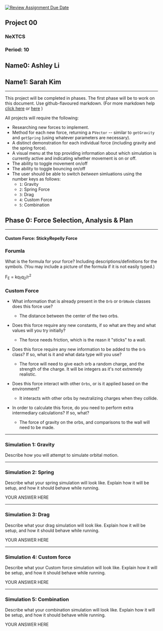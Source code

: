 [![Review Assignment Due Date](https://classroom.github.com/assets/deadline-readme-button-22041afd0340ce965d47ae6ef1cefeee28c7c493a6346c4f15d667ab976d596c.svg)](https://classroom.github.com/a/gbHItYk9)
## Project 00
### NeXTCS
### Period: 10
## Name0: Ashley Li
## Name1: Sarah Kim
---

This project will be completed in phases. The first phase will be to work on this document. Use github-flavoured markdown. (For more markdown help [click here](https://github.com/adam-p/markdown-here/wiki/Markdown-Cheatsheet) or [here](https://docs.github.com/en/get-started/writing-on-github/getting-started-with-writing-and-formatting-on-github/basic-writing-and-formatting-syntax) )

All projects will require the following:
- Researching new forces to implement.
- Method for each new force, returning a `PVector`  -- similar to `getGravity` and `getSpring` (using whatever parameters are necessary).
- A distinct demonstration for each individual force (including gravity and the spring force).
- A visual menu at the top providing information about which simulation is currently active and indicating whether movement is on or off.
- The ability to toggle movement on/off
- The ability to toggle bouncing on/off
- The user should be able to switch _between_ simluations using the number keys as follows:
  - `1`: Gravity
  - `2`: Spring Force
  - `3`: Drag
  - `4`: Custom Force
  - `5`: Combination


## Phase 0: Force Selection, Analysis & Plan
---------- 

#### Custom Force: StickyRepelly Force

### Forumla
What is the formula for your force? Including descriptions/definitions for the symbols. (You may include a picture of the formula if it is not easily typed.)

F<sub>E</sub> = kq<sub>1</sub>q<sub>2</sub>/r<sup>2</sup>

### Custom Force
- What information that is already present in the `Orb` or `OrbNode` classes does this force use?
  - The distance between the center of the two orbs.

- Does this force require any new constants, if so what are they and what values will you try initially?
  - The force needs friction, which is the reasn it "sticks" to a wall.

- Does this force require any new information to be added to the `Orb` class? If so, what is it and what data type will you use?
  - The force will need to give each orb a random charge, and the strength of the charge. It will be integers as it's not extremely realistic.

- Does this force interact with other `Orbs`, or is it applied based on the environment?
  - It interacts with other orbs by neutralizing charges when they collide.

- In order to calculate this force, do you need to perform extra intermediary calculations? If so, what?
  - The force of gravity on the orbs, and comparisons to the wall will need to be made.

--- 

### Simulation 1: Gravity
Describe how you will attempt to simulate orbital motion.

--- 

### Simulation 2: Spring
Describe what your spring simulation will look like. Explain how it will be setup, and how it should behave while running.

YOUR ANSWER HERE

--- 

### Simulation 3: Drag
Describe what your drag simulation will look like. Explain how it will be setup, and how it should behave while running.

YOUR ANSWER HERE

--- 

### Simulation 4: Custom force
Describe what your Custom force simulation will look like. Explain how it will be setup, and how it should behave while running.

YOUR ANSWER HERE

--- 

### Simulation 5: Combination
Describe what your combination simulation will look like. Explain how it will be setup, and how it should behave while running.

YOUR ANSWER HERE

